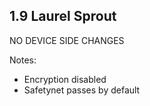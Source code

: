 ## 1.9 Laurel Sprout

NO DEVICE SIDE CHANGES

Notes:
- Encryption disabled
- Safetynet passes by default


